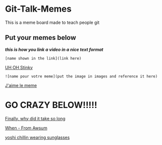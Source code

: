 # Git-Talk-Memes

This is a meme board made to teach people git 

## Put your memes below

***this is how you link a video in a nice text format***

`[name shown in the link](link here)`

[UH OH Stinky](https://www.youtube.com/watch?v=ZJvH8d2y7Iw)



`![name pour votre meme](put the image in images and reference it here)`

[J'aime le meme](images/z00merm3m3.jpg)




# GO CRAZY BELOW!!!!!

[Finally, why did it take so long](images/memes.png)

[When - From Awsum](images/ea2cb88.png)

[yoshi chillin wearing sunglasses](images/yoshichillinwearingsunglasses.jpg)